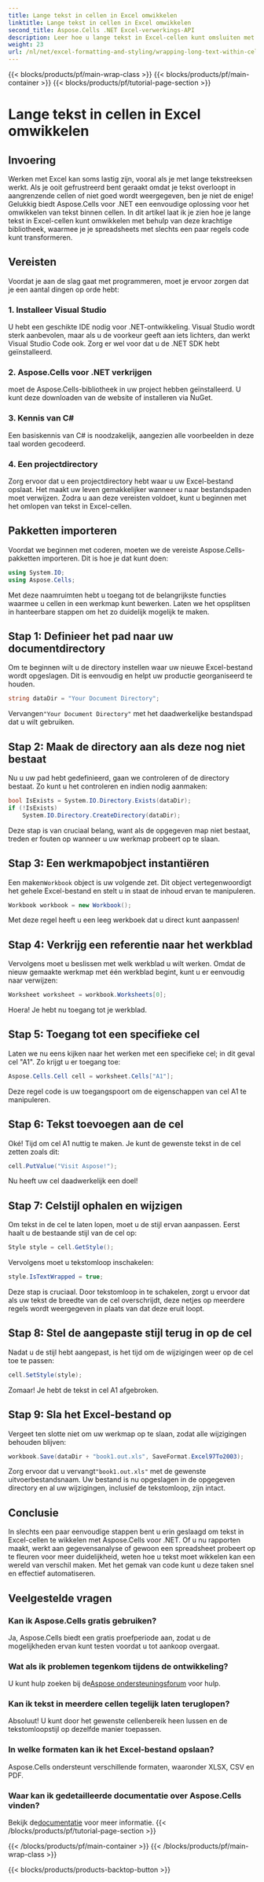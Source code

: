 ```yaml
---
title: Lange tekst in cellen in Excel omwikkelen
linktitle: Lange tekst in cellen in Excel omwikkelen
second_title: Aspose.Cells .NET Excel-verwerkings-API
description: Leer hoe u lange tekst in Excel-cellen kunt omsluiten met Aspose.Cells voor .NET in deze eenvoudig te volgen handleiding. Transformeer uw spreadsheets moeiteloos.
weight: 23
url: /nl/net/excel-formatting-and-styling/wrapping-long-text-within-cells/
---
```


{{< blocks/products/pf/main-wrap-class >}}
{{< blocks/products/pf/main-container >}}
{{< blocks/products/pf/tutorial-page-section >}}

# Lange tekst in cellen in Excel omwikkelen

## Invoering
Werken met Excel kan soms lastig zijn, vooral als je met lange tekstreeksen werkt. Als je ooit gefrustreerd bent geraakt omdat je tekst overloopt in aangrenzende cellen of niet goed wordt weergegeven, ben je niet de enige! Gelukkig biedt Aspose.Cells voor .NET een eenvoudige oplossing voor het omwikkelen van tekst binnen cellen. In dit artikel laat ik je zien hoe je lange tekst in Excel-cellen kunt omwikkelen met behulp van deze krachtige bibliotheek, waarmee je je spreadsheets met slechts een paar regels code kunt transformeren. 
## Vereisten
Voordat je aan de slag gaat met programmeren, moet je ervoor zorgen dat je een aantal dingen op orde hebt:
### 1. Installeer Visual Studio
U hebt een geschikte IDE nodig voor .NET-ontwikkeling. Visual Studio wordt sterk aanbevolen, maar als u de voorkeur geeft aan iets lichters, dan werkt Visual Studio Code ook. Zorg er wel voor dat u de .NET SDK hebt geïnstalleerd.
### 2. Aspose.Cells voor .NET verkrijgen
moet de Aspose.Cells-bibliotheek in uw project hebben geïnstalleerd. U kunt deze downloaden van de website of installeren via NuGet.
### 3. Kennis van C#
Een basiskennis van C# is noodzakelijk, aangezien alle voorbeelden in deze taal worden gecodeerd.
### 4. Een projectdirectory
Zorg ervoor dat u een projectdirectory hebt waar u uw Excel-bestand opslaat. Het maakt uw leven gemakkelijker wanneer u naar bestandspaden moet verwijzen.
Zodra u aan deze vereisten voldoet, kunt u beginnen met het omlopen van tekst in Excel-cellen.
## Pakketten importeren
Voordat we beginnen met coderen, moeten we de vereiste Aspose.Cells-pakketten importeren. Dit is hoe je dat kunt doen:
```csharp
using System.IO;
using Aspose.Cells;
```
Met deze naamruimten hebt u toegang tot de belangrijkste functies waarmee u cellen in een werkmap kunt bewerken.
Laten we het opsplitsen in hanteerbare stappen om het zo duidelijk mogelijk te maken.
## Stap 1: Definieer het pad naar uw documentdirectory
Om te beginnen wilt u de directory instellen waar uw nieuwe Excel-bestand wordt opgeslagen. Dit is eenvoudig en helpt uw productie georganiseerd te houden.
```csharp
string dataDir = "Your Document Directory";
```
 Vervangen`"Your Document Directory"` met het daadwerkelijke bestandspad dat u wilt gebruiken.
## Stap 2: Maak de directory aan als deze nog niet bestaat
Nu u uw pad hebt gedefinieerd, gaan we controleren of de directory bestaat. Zo kunt u het controleren en indien nodig aanmaken:
```csharp
bool IsExists = System.IO.Directory.Exists(dataDir);
if (!IsExists)
    System.IO.Directory.CreateDirectory(dataDir);
```
Deze stap is van cruciaal belang, want als de opgegeven map niet bestaat, treden er fouten op wanneer u uw werkmap probeert op te slaan.
## Stap 3: Een werkmapobject instantiëren
 Een maken`Workbook` object is uw volgende zet. Dit object vertegenwoordigt het gehele Excel-bestand en stelt u in staat de inhoud ervan te manipuleren.
```csharp
Workbook workbook = new Workbook();
```
Met deze regel heeft u een leeg werkboek dat u direct kunt aanpassen!
## Stap 4: Verkrijg een referentie naar het werkblad
Vervolgens moet u beslissen met welk werkblad u wilt werken. Omdat de nieuw gemaakte werkmap met één werkblad begint, kunt u er eenvoudig naar verwijzen:
```csharp
Worksheet worksheet = workbook.Worksheets[0];
```
Hoera! Je hebt nu toegang tot je werkblad.
## Stap 5: Toegang tot een specifieke cel
Laten we nu eens kijken naar het werken met een specifieke cel; in dit geval cel "A1". Zo krijgt u er toegang toe:
```csharp
Aspose.Cells.Cell cell = worksheet.Cells["A1"];
```
Deze regel code is uw toegangspoort om de eigenschappen van cel A1 te manipuleren.
## Stap 6: Tekst toevoegen aan de cel
Oké! Tijd om cel A1 nuttig te maken. Je kunt de gewenste tekst in de cel zetten zoals dit:
```csharp
cell.PutValue("Visit Aspose!");
```
Nu heeft uw cel daadwerkelijk een doel!
## Stap 7: Celstijl ophalen en wijzigen
Om tekst in de cel te laten lopen, moet u de stijl ervan aanpassen. Eerst haalt u de bestaande stijl van de cel op:
```csharp
Style style = cell.GetStyle();
```
Vervolgens moet u tekstomloop inschakelen:
```csharp
style.IsTextWrapped = true;
```
Deze stap is cruciaal. Door tekstomloop in te schakelen, zorgt u ervoor dat als uw tekst de breedte van de cel overschrijdt, deze netjes op meerdere regels wordt weergegeven in plaats van dat deze eruit loopt.
## Stap 8: Stel de aangepaste stijl terug in op de cel
Nadat u de stijl hebt aangepast, is het tijd om de wijzigingen weer op de cel toe te passen:
```csharp
cell.SetStyle(style);
```
Zomaar! Je hebt de tekst in cel A1 afgebroken.
## Stap 9: Sla het Excel-bestand op
Vergeet ten slotte niet om uw werkmap op te slaan, zodat alle wijzigingen behouden blijven:
```csharp
workbook.Save(dataDir + "book1.out.xls", SaveFormat.Excel97To2003);
```
 Zorg ervoor dat u vervangt`"book1.out.xls"` met de gewenste uitvoerbestandsnaam. Uw bestand is nu opgeslagen in de opgegeven directory en al uw wijzigingen, inclusief de tekstomloop, zijn intact.
## Conclusie
In slechts een paar eenvoudige stappen bent u erin geslaagd om tekst in Excel-cellen te wikkelen met Aspose.Cells voor .NET. Of u nu rapporten maakt, werkt aan gegevensanalyse of gewoon een spreadsheet probeert op te fleuren voor meer duidelijkheid, weten hoe u tekst moet wikkelen kan een wereld van verschil maken. Met het gemak van code kunt u deze taken snel en effectief automatiseren.
## Veelgestelde vragen
### Kan ik Aspose.Cells gratis gebruiken?  
Ja, Aspose.Cells biedt een gratis proefperiode aan, zodat u de mogelijkheden ervan kunt testen voordat u tot aankoop overgaat.
### Wat als ik problemen tegenkom tijdens de ontwikkeling?  
 U kunt hulp zoeken bij de[Aspose ondersteuningsforum](https://forum.aspose.com/c/cells/9) voor hulp.
### Kan ik tekst in meerdere cellen tegelijk laten teruglopen?  
Absoluut! U kunt door het gewenste cellenbereik heen lussen en de tekstomloopstijl op dezelfde manier toepassen.
### In welke formaten kan ik het Excel-bestand opslaan?  
Aspose.Cells ondersteunt verschillende formaten, waaronder XLSX, CSV en PDF.
### Waar kan ik gedetailleerde documentatie over Aspose.Cells vinden?  
 Bekijk de[documentatie](https://reference.aspose.com/cells/net/) voor meer informatie.
{{< /blocks/products/pf/tutorial-page-section >}}

{{< /blocks/products/pf/main-container >}}
{{< /blocks/products/pf/main-wrap-class >}}

{{< blocks/products/products-backtop-button >}}

